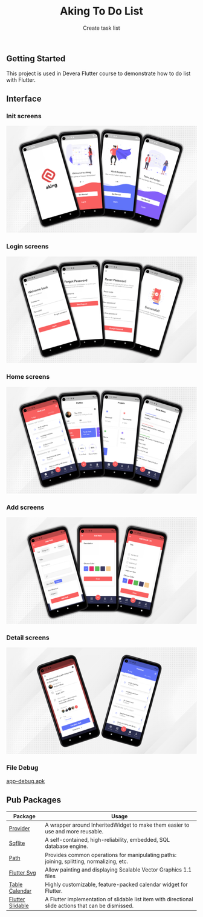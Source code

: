 <h1 align="center">Aking To Do List</h1>

<p align="center">Create task list</p>

<br>

## Getting Started

This project is used in Devera Flutter course to demonstrate how to do list with Flutter.


## Interface
### Init screens
<img src="interface_README/init_screens.png">

### Login screens
<img src="interface_README/login_screens.png">

### Home screens
<img src="interface_README/home_screens.png">

### Add screens
<img src="interface_README/add_screens.png">

### Detail screens
<img src="interface_README/detail_screens.png">

### File Debug
[app-debug.apk](https://drive.google.com/file/d/1XUwSrw8rj1JfaAO49Mqukl2Cv49KM4LC/view?usp=sharing)

## Pub Packages

| Package  | Usage |
| ------ | ------ |
| [Provider](https://pub.dev/packages/provider) |  A wrapper around InheritedWidget to make them easier to use and more reusable.
| [Sqflite](https://pub.dev/packages/sqflite) |  A self-contained, high-reliability, embedded, SQL database engine.
| [Path](https://pub.dev/packages/path) | Provides common operations for manipulating paths: joining, splitting, normalizing, etc.
| [Flutter Svg](https://pub.dev/packages/flutter_svg) | Allow painting and displaying Scalable Vector Graphics 1.1 files
| [Table Calendar](https://pub.dev/packages/table_calendar) | Highly customizable, feature-packed calendar widget for Flutter.
| [Flutter Slidable](https://pub.dev/packages/flutter_slidable) | A Flutter implementation of slidable list item with directional slide actions that can be dismissed.
